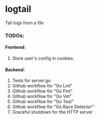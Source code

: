 # logtail
Tail logs from a file

### TODOs:
#### Frontend:
<ol>
    <li>Store user's config in cookies.</li>
</ol>

#### Backend:
<ol>
    <li>Tests for server.go</li>
    <li>Github workflow for "Go Lint"</li>
    <li>Github workflow for "Go Fmt"</li>
    <li>Github workflow for "Go Vet"</li>
    <li>Github workflow for "Go Test"</li>
    <li>Github workflow for "Go Race Detector"</li>
    <li>Graceful shutdown for the HTTP server</li>
</ol>

